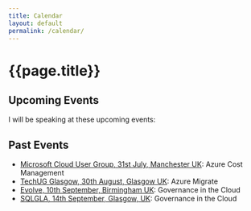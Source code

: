 ```yaml
---
title: Calendar
layout: default
permalink: /calendar/
---
```

<div class="page-header">
    <h1 class="page-title">{{page.title}}</h1>
</div>

## Upcoming Events

I will be speaking at these upcoming events:



## Past Events

* [Microsoft Cloud User Group, 31st July, Manchester UK](https://www.mscug.co.uk): Azure Cost Management
* [TechUG Glasgow, 30th August, Glasgow UK](https://www.technologyug.co.uk): Azure Migrate
* [Evolve, 10th September, Birmingham UK](https://www.evolveconf.co.uk/): Governance in the Cloud
* [SQLGLA, 14th September, Glasgow, UK](https://www.sqlgla.co.uk): Governance in the Cloud